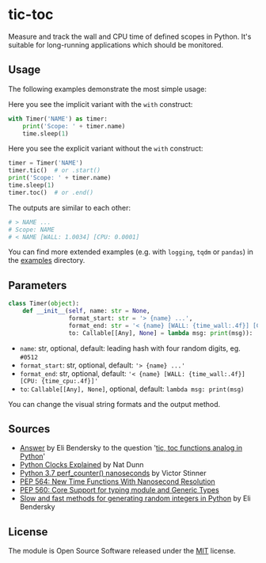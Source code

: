 # tic-toc

Measure and track the wall and CPU time of defined scopes in Python. It's suitable for long-running applications which should be monitored.


## Usage

The following examples demonstrate the most simple usage: 

Here you see the implicit variant with the `with` construct:

```python
with Timer('NAME') as timer:
    print('Scope: ' + timer.name)
    time.sleep(1)
```

Here you see the explicit variant without the `with` construct:

```python
timer = Timer('NAME')
timer.tic()  # or .start()
print('Scope: ' + timer.name)
time.sleep(1)
timer.toc()  # or .end()
```

The outputs are similar to each other:

```python
# > NAME ...
# Scope: NAME
# < NAME [WALL: 1.0034] [CPU: 0.0001]
```

You can find more extended examples (e.g. with `logging`, `tqdm` or `pandas`) in the [examples](examples) directory.


## Parameters

```python
class Timer(object):
    def __init__(self, name: str = None,
                 format_start: str = '> {name} ...',
                 format_end: str = '< {name} [WALL: {time_wall:.4f}] [CPU: {time_cpu:.4f}]',
                 to: Callable[[Any], None] = lambda msg: print(msg)):
```

- `name`: str, optional, default: leading hash with four random digits, eg. `#0512`
- `format_start`: str, optional, default: `'> {name} ...'`
- `format_end`: str, optional, default: `'< {name} [WALL: {time_wall:.4f}] [CPU: {time_cpu:.4f}]'`
- `to`: `Callable[[Any], None]`, optional, default: `lambda msg: print(msg)`

You can change the visual string formats and the output method.


## Sources

- [Answer](https://stackoverflow.com/a/5849861/1293700) by Eli Bendersky to the question '[tic, toc functions analog in Python](https://stackoverflow.com/questions/5849800/tic-toc-functions-analog-in-python)'
- [Python Clocks Explained](https://www.webucator.com/blog/2015/08/python-clocks-explained/) by Nat Dunn
- [Python 3.7 perf_counter() nanoseconds](https://vstinner.github.io/python37-perf-counter-nanoseconds.html) by Victor Stinner
- [PEP 564: New Time Functions With Nanosecond Resolution](https://docs.python.org/3.7/whatsnew/3.7.html#pep-564-new-time-functions-with-nanosecond-resolution)
- [PEP 560: Core Support for typing module and Generic Types](https://docs.python.org/3.7/whatsnew/3.7.html#pep-560-core-support-for-typing-module-and-generic-types)
- [Slow and fast methods for generating random integers in Python](https://eli.thegreenplace.net/2018/slow-and-fast-methods-for-generating-random-integers-in-python/) by  Eli Bendersky


## License

The module is Open Source Software released under the [MIT](license.txt) license.
